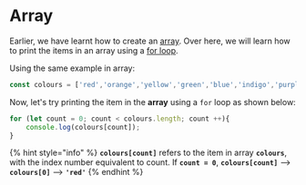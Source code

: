 # Array

Earlier, we have learnt how to create an [array](../basics-of-javascript/array.md). Over here, we will learn how to print the items in an array using a [for loop](loops/for-loop.md).

Using the same example in array:

```javascript
const colours = ['red','orange','yellow','green','blue','indigo','purple'];
```

Now, let's try printing the item in the **array** using a `for` loop as shown below:

```javascript
for (let count = 0; count < colours.length; count ++){
    console.log(colours[count]);
}
```

{% hint style="info" %}
**`colours[count]`** refers to the item in array **`colours`**, with the index number equivalent to count. If **`count = 0`**, **`colours[count]`** --&gt; **`colours[0]`** --&gt; **`'red'`**
{% endhint %}

